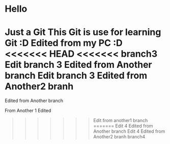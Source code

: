 # Hello
Just a Git
This Git is use for learning Git :D
Edited from my PC :D
<<<<<<< HEAD
<<<<<<< branch3
Edit branch 3
Edited from Another branch 
Edit branch 3
Edited from Another2 branh
=======

Edited from Another branch 

From Another 1 Edited 
>>>>>>> Edit from another1 branch
=======
Edit 4
Edited from Another branch 
Edit 4
Edited from Another2 branh
>>>>>>> branch4
